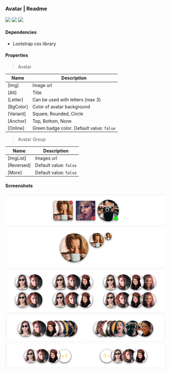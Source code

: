 ### Avatar | Readme

[![](https://img.shields.io/badge/Main-readme-white?style=for-the-badge)](../../readme.md)
[![](https://img.shields.io/badge/usage-orange?style=for-the-badge)](usage.md)
[![](https://img.shields.io/badge/Demo-blue?style=for-the-badge)](https://krsln.github.io/Showcase/LootstrapNg/Avatar)

#### Dependencies

- Lootstrap css library

#### Properties

> Avatar

| Name      | Description                                 |
|-----------|---------------------------------------------|
| [Img]     | Image url                                   |
| [Alt]     | Title                                       |
| [Letter]  | Can be used with letters (max 3)            |
| [BgColor] | Color of avatar background                  |
| [Variant] | Square, Rounded, Circle                     |
| [Anchor]  | Top, Bottom, None                           |
| [Online]  | Green badge color. Default value: ``false`` |

> Avatar Group

| Name       | Description              |
|------------|--------------------------|
| [ImgList]  | Images url               |
| [Reversed] | Default value: ``false`` |
| [More]     | Default value: ``false`` |

#### Screenshots

![](../../../../Images/LootstrapNg/Avatar-badge.png "Avatar with badge")
![](../../../../Images/LootstrapNg/Avatar-responsive.png "Avatar responsive")
![](../../../../Images/LootstrapNg/Avatar-group.png "Avatar group")
![](../../../../Images/LootstrapNg/Avatar-group-mixed.png "Avatar group mixed")
![](../../../../Images/LootstrapNg/Avatar-group-more.png "Avatar group more")
